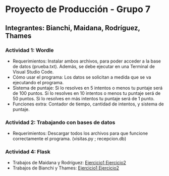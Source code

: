 # Proyecto de Producción - Grupo 7
## Integrantes: Bianchi, Maidana, Rodríguez, Thames

### Actividad 1: Wordle
* Requerimientos: Instalar ambos archivos, para poder acceder a la base de datos (prueba.txt). Además, se debe ejecutar en una Terminal de Visual Studio Code.
* Cómo usar el programa: Los datos se solicitan a medida que se va ejecutando el programa.
* Sistema de puntaje: Si lo resolves en 5 intentos o menos tu puntaje será de 100 puntos. Si lo resolves en 10 intentos o menos tu puntaje será de 50 puntos. Si lo resolves en más intentos tu puntaje será de 1 punto.
* Funciones extra: Contador de tiempo, cantidad de intentos, y sistema de puntaje.


### Actividad 2: Trabajando con bases de datos
* Requerimientos: Descargar todos los archivos para que funcione correctamente el programa. (visitas.py ; recepcion.db)

### Actividad 4: Flask
* Trabajos de Maidana y Rodríguez: <a href="https://ejercicio-1-maidana-y-rodriguez.melinamaidana05.repl.co/"> Ejercicio1 </a> <a href="https://ejercicio-2-maidana-y-rodriguez.melinamaidana05.repl.co/"> Ejercicio2 </a>
* Trabajos de Bianchi y Thames: <a href="https://ejercicio1.agustinathames.repl.co"> Ejercicio1 </a> <a href="https://ejercicio2.agustinathames.repl.co"> Ejercicio2 </a>
